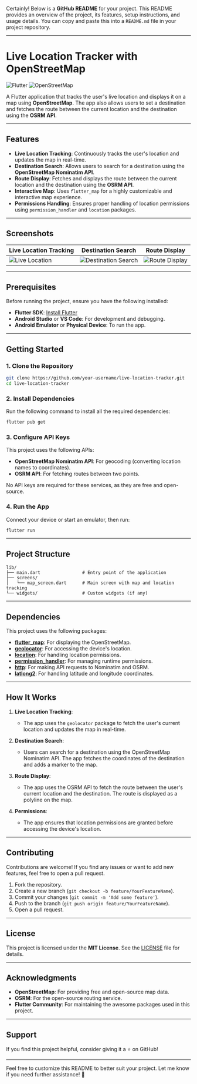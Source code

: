 Certainly! Below is a **GitHub README** for your project. This README provides an overview of the project, its features, setup instructions, and usage details. You can copy and paste this into a `README.md` file in your project repository.

---

# Live Location Tracker with OpenStreetMap

![Flutter](https://img.shields.io/badge/Flutter-%2302569B.svg?style=for-the-badge&logo=Flutter&logoColor=white)
![OpenStreetMap](https://img.shields.io/badge/OpenStreetMap-%237EBC6F.svg?style=for-the-badge&logo=OpenStreetMap&logoColor=white)

A Flutter application that tracks the user's live location and displays it on a map using **OpenStreetMap**. The app also allows users to set a destination and fetches the route between the current location and the destination using the **OSRM API**.

---

## Features

- **Live Location Tracking**: Continuously tracks the user's location and updates the map in real-time.
- **Destination Search**: Allows users to search for a destination using the **OpenStreetMap Nominatim API**.
- **Route Display**: Fetches and displays the route between the current location and the destination using the **OSRM API**.
- **Interactive Map**: Uses `flutter_map` for a highly customizable and interactive map experience.
- **Permissions Handling**: Ensures proper handling of location permissions using `permission_handler` and `location` packages.

---

## Screenshots

| Live Location Tracking | Destination Search | Route Display |
|------------------------|--------------------|---------------|
| ![Live Location](screenshots/live_location.png) | ![Destination Search](screenshots/destination_search.png) | ![Route Display](screenshots/route_display.png) |

---

## Prerequisites

Before running the project, ensure you have the following installed:

- **Flutter SDK**: [Install Flutter](https://flutter.dev/docs/get-started/install)
- **Android Studio** or **VS Code**: For development and debugging.
- **Android Emulator** or **Physical Device**: To run the app.

---

## Getting Started

### 1. Clone the Repository

```bash
git clone https://github.com/your-username/live-location-tracker.git
cd live-location-tracker
```

### 2. Install Dependencies

Run the following command to install all the required dependencies:

```bash
flutter pub get
```

### 3. Configure API Keys

This project uses the following APIs:
- **OpenStreetMap Nominatim API**: For geocoding (converting location names to coordinates).
- **OSRM API**: For fetching routes between two points.

No API keys are required for these services, as they are free and open-source.

### 4. Run the App

Connect your device or start an emulator, then run:

```bash
flutter run
```

---

## Project Structure

```
lib/
├── main.dart                # Entry point of the application
├── screens/
│   └── map_screen.dart      # Main screen with map and location tracking
└── widgets/                 # Custom widgets (if any)
```

---

## Dependencies

This project uses the following packages:

- **[flutter_map](https://pub.dev/packages/flutter_map)**: For displaying the OpenStreetMap.
- **[geolocator](https://pub.dev/packages/geolocator)**: For accessing the device's location.
- **[location](https://pub.dev/packages/location)**: For handling location permissions.
- **[permission_handler](https://pub.dev/packages/permission_handler)**: For managing runtime permissions.
- **[http](https://pub.dev/packages/http)**: For making API requests to Nominatim and OSRM.
- **[latlong2](https://pub.dev/packages/latlong2)**: For handling latitude and longitude coordinates.

---

## How It Works

1. **Live Location Tracking**:
   - The app uses the `geolocator` package to fetch the user's current location and updates the map in real-time.

2. **Destination Search**:
   - Users can search for a destination using the OpenStreetMap Nominatim API. The app fetches the coordinates of the destination and adds a marker to the map.

3. **Route Display**:
   - The app uses the OSRM API to fetch the route between the user's current location and the destination. The route is displayed as a polyline on the map.

4. **Permissions**:
   - The app ensures that location permissions are granted before accessing the device's location.

---

## Contributing

Contributions are welcome! If you find any issues or want to add new features, feel free to open a pull request.

1. Fork the repository.
2. Create a new branch (`git checkout -b feature/YourFeatureName`).
3. Commit your changes (`git commit -m 'Add some feature'`).
4. Push to the branch (`git push origin feature/YourFeatureName`).
5. Open a pull request.

---

## License

This project is licensed under the **MIT License**. See the [LICENSE](LICENSE) file for details.

---

## Acknowledgments

- **OpenStreetMap**: For providing free and open-source map data.
- **OSRM**: For the open-source routing service.
- **Flutter Community**: For maintaining the awesome packages used in this project.

---

## Support

If you find this project helpful, consider giving it a ⭐️ on GitHub!

---

Feel free to customize this README to better suit your project. Let me know if you need further assistance! 🚀
